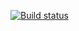 [![Build status](https://ci.appveyor.com/api/projects/status/raa7fl42pmp3aawc?svg=true)](https://ci.appveyor.com/project/Polya008/help-desk)
